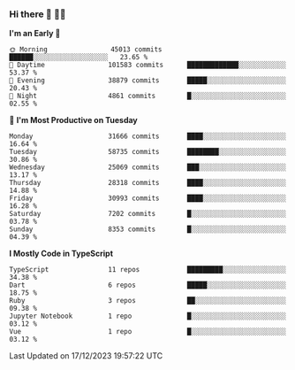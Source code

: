 ### Hi there 👋 🧑‍💻



<!--START_SECTION:waka-->
**I'm an Early 🐤** 

```text
🌞 Morning                45013 commits       ██████░░░░░░░░░░░░░░░░░░░   23.65 % 
🌆 Daytime                101583 commits      █████████████░░░░░░░░░░░░   53.37 % 
🌃 Evening                38879 commits       █████░░░░░░░░░░░░░░░░░░░░   20.43 % 
🌙 Night                  4861 commits        █░░░░░░░░░░░░░░░░░░░░░░░░   02.55 % 
```
📅 **I'm Most Productive on Tuesday** 

```text
Monday                   31666 commits       ████░░░░░░░░░░░░░░░░░░░░░   16.64 % 
Tuesday                  58735 commits       ████████░░░░░░░░░░░░░░░░░   30.86 % 
Wednesday                25069 commits       ███░░░░░░░░░░░░░░░░░░░░░░   13.17 % 
Thursday                 28318 commits       ████░░░░░░░░░░░░░░░░░░░░░   14.88 % 
Friday                   30993 commits       ████░░░░░░░░░░░░░░░░░░░░░   16.28 % 
Saturday                 7202 commits        █░░░░░░░░░░░░░░░░░░░░░░░░   03.78 % 
Sunday                   8353 commits        █░░░░░░░░░░░░░░░░░░░░░░░░   04.39 % 
```


**I Mostly Code in TypeScript** 

```text
TypeScript               11 repos            █████████░░░░░░░░░░░░░░░░   34.38 % 
Dart                     6 repos             █████░░░░░░░░░░░░░░░░░░░░   18.75 % 
Ruby                     3 repos             ██░░░░░░░░░░░░░░░░░░░░░░░   09.38 % 
Jupyter Notebook         1 repo              █░░░░░░░░░░░░░░░░░░░░░░░░   03.12 % 
Vue                      1 repo              █░░░░░░░░░░░░░░░░░░░░░░░░   03.12 % 
```




 Last Updated on 17/12/2023 19:57:22 UTC
<!--END_SECTION:waka-->


